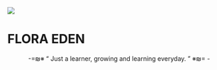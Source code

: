 <p align= "centre">
<img src= "https://telegra.ph/file/14e4624f81209a506a97b.jpg"
</p>
 
 # FLORA EDEN
  
 <p align="center">
-=₪※ “	Just a learner, growing and learning everyday. ”  ※₪= -
</p>
